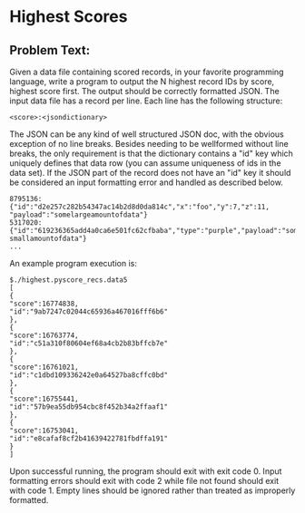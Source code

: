 # Highest Scores

## Problem Text:
Given a data file containing scored records, in your favorite programming language,
write a program to output the N highest record IDs by score, highest score first. The
output should be correctly formatted JSON.
The input data file has a record per line. Each line has the following structure:

`<score>:<jsondictionary>`

The JSON can be any kind of well structured JSON doc, with the obvious exception of
no line breaks. Besides needing to be well­formed without line breaks, the only
requirement is that the dictionary contains a "id" key which uniquely defines that data
row (you can assume uniqueness of ids in the data set). If the JSON part of the record
does not have an "id" key it should be considered an input formatting error and handled
as described below.
```
8795136:{"id":"d2e257c282b54347ac14b2d8d0da814c","x":"foo","y":7,"z":11,
"payload":"somelargeamountofdata"}
5317020:{"id":"619236365add4a0ca6e501fc62cfbaba","type":"purple","payload":"some
smallamountofdata"}
...
```

An example program execution is:
```
$./highest.pyscore_recs.data5
[
{
"score":16774838,
"id":"9ab7247c02044c65936a467016fff6b6"
},
{
"score":16763774,
"id":"c51a310f80604ef68a4cb2b83bffcb7e"
},
{
"score":16761021,
"id":"c1dbd109336242e0a64527ba8cffc0bd"
},
{
"score":16755441,
"id":"57b9ea55db954cbc8f452b34a2ffaaf1"
},
{
"score":16753041,
"id":"e8cafaf8cf2b41639422781fbdffa191"
}
]
```
Upon successful running, the program should exit with exit code 0. Input formatting
errors should exit with code 2 while file not found should exit with code 1. Empty lines
should be ignored rather than treated as improperly formatted.
